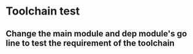 # Toolchain test

## Change the main module and dep module's go line to test the requirement of the toolchain

